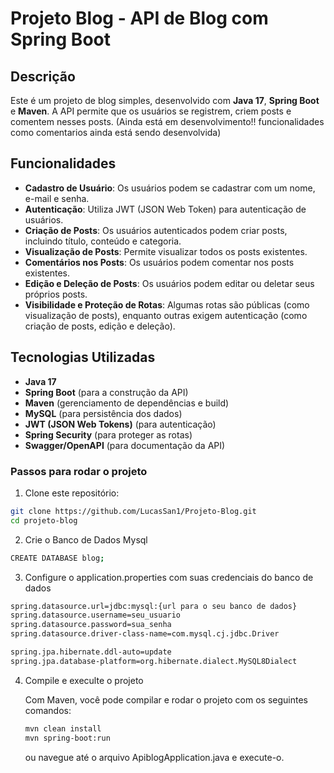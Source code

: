 # Projeto Blog - API de Blog com Spring Boot

## Descrição

Este é um projeto de blog simples, desenvolvido com **Java 17**, **Spring Boot** e **Maven**. A API permite que os usuários se registrem, criem posts e comentem nesses posts. (Ainda está em desenvolvimento!! funcionalidades como comentarios ainda está sendo desenvolvida)

## Funcionalidades

- **Cadastro de Usuário**: Os usuários podem se cadastrar com um nome, e-mail e senha.
- **Autenticação**: Utiliza JWT (JSON Web Token) para autenticação de usuários.
- **Criação de Posts**: Os usuários autenticados podem criar posts, incluindo título, conteúdo e categoria.
- **Visualização de Posts**: Permite visualizar todos os posts existentes.
- **Comentários nos Posts**: Os usuários podem comentar nos posts existentes.
- **Edição e Deleção de Posts**: Os usuários podem editar ou deletar seus próprios posts.
- **Visibilidade e Proteção de Rotas**: Algumas rotas são públicas (como visualização de posts), enquanto outras exigem autenticação (como criação de posts, edição e deleção).
  
## Tecnologias Utilizadas

- **Java 17**
- **Spring Boot** (para a construção da API)
- **Maven** (gerenciamento de dependências e build)
- **MySQL** (para persistência dos dados)
- **JWT (JSON Web Tokens)** (para autenticação)
- **Spring Security** (para proteger as rotas)
- **Swagger/OpenAPI** (para documentação da API)

### Passos para rodar o projeto

1. Clone este repositório:

```bash
git clone https://github.com/LucasSan1/Projeto-Blog.git
cd projeto-blog
```

2. Crie o Banco de Dados Mysql

```bash
CREATE DATABASE blog;
```
3. Configure o application.properties com suas credenciais do banco de dados
```bash
spring.datasource.url=jdbc:mysql:{url para o seu banco de dados}
spring.datasource.username=seu_usuario
spring.datasource.password=sua_senha
spring.datasource.driver-class-name=com.mysql.cj.jdbc.Driver

spring.jpa.hibernate.ddl-auto=update
spring.jpa.database-platform=org.hibernate.dialect.MySQL8Dialect
```

4. Compile e execulte o projeto

    Com Maven, você pode compilar e rodar o projeto com os seguintes comandos:

    ```bash
    mvn clean install
    mvn spring-boot:run
    ```
    ou navegue até o arquivo ApiblogApplication.java e execute-o.
